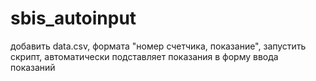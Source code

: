 # sbis_autoinput

добавить data.csv, формата "номер счетчика, показание", запустить скрипт, автоматически подставляет показания в форму ввода показаний
